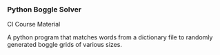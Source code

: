 ### Python Boggle Solver

CI Course Material

A python program that matches words from a dictionary file to randomly generated boggle grids of various sizes.